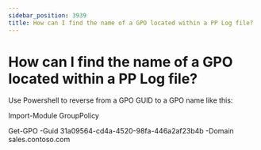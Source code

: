```yaml
---
sidebar_position: 3939
title: How can I find the name of a GPO located within a PP Log file?
---
```


# How can I find the name of a GPO located within a PP Log file?

Use Powershell to reverse from a GPO GUID to a GPO name like this:

Import-Module GroupPolicy

Get-GPO -Guid 31a09564-cd4a-4520-98fa-446a2af23b4b -Domain sales.contoso.com